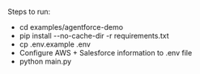 Steps to run:

- cd examples/agentforce-demo
- pip install --no-cache-dir -r requirements.txt
- cp .env.example .env
- Configure AWS + Salesforce information to .env file
- python main.py